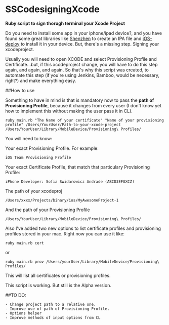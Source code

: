 # SSCodesigningXcode
**Ruby script to sign thorugh terminal your Xcode Project**

Do you need to install some app in your iphone/ipad device?, and you have found some great libraries like [Shenzhen](https://github.com/nomad/shenzhen) to create an IPA file and [iOS-deploy](https://github.com/phonegap/ios-deploy) to install it in your device. But, there's a missing step. Signing your xcodeproject. 

Usually you will need to open XCODE and select Provisioning Profile and Certificate...but, if this xcodeproject change, you will have to do this step again, and again, and again. So that's why this script was created, to automate this step (if you're using Jenkins, Bamboo, would be necessary, right?) and make everything easy.


##How to use

Something to have in mind is that is mandatory now to pass the **path of Provisioning Profile**, because it changes from every user (I don't know yet how to implement this without making the user pass it in CL). 


    ruby main.rb "The Name of your certificate" "Name of your provisioning profile" /Users/YourUser/Path-to-your-xcode-project   /Users/YourUser/Library/MobileDevice/Provisioning\ Profiles/ 


You will need to know:

Your exact Provisioning Profile. For example:
    
    iOS Team Provisioning Profile

Your exact Certificate Profile, that match that particulary Provisioning Profile:

    iPhone Developer: Sofia Swidarowicz Andrade (ABCD3EFGXCZ)

The path of your xcodeproj

    /Users/xxxx/Projects/binary/ios/MyAwesomeProject-1
    
And the path of your Provisioning Profile

    /Users/YourUser/Library/MobileDevice/Provisioning\ Profiles/

Also I've added two new options to list certificate profiles and provisioning profiles stored in your mac. Right now you can use it like: 

    ruby main.rb cert

or 

    ruby main.rb prov /Users/yourUser/Library/MobileDevice/Provisioning\ Profiles/

This will list all certificates or provisioning profiles.

This script is working. But still is the Alpha version.




##TO DO:

    - Change project path to a relative one.
    - Improve use of path of Provisioning Profile. 
    - Options helper
    - Improve methods of input options from CL

